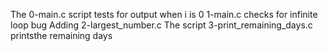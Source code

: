 The 0-main.c script tests for output when i is 0
1-main.c checks for infinite loop bug
Adding 2-largest_number.c
The script 3-print_remaining_days.c printsthe remaining days
